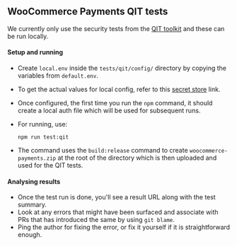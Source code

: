 ## WooCommerce Payments QIT tests

We currently only use the security tests from the [QIT toolkit](https://woocommerce.github.io/qit-documentation/#/) and these can be run locally.

#### Setup and running
- Create `local.env` inside the `tests/qit/config/` directory by copying the variables from `default.env`.
- To get the actual values for local config, refer to this [secret store](https://mc.a8c.com/secret-store/?secret_id=11043) link.
- Once configured, the first time you run the `npm` command, it should create a local auth file which will be used for subsequent runs.

- For running, use:
   ```
   npm run test:qit
   ```

- The command uses the `build:release` command to create `woocommerce-payments.zip` at the root of the directory which is then uploaded and used for the QIT tests.


#### Analysing results
- Once the test run is done, you'll see a result URL along with the test summary.
- Look at any errors that might have been surfaced and associate with PRs that has introduced the same by using `git blame`.
- Ping the author for fixing the error, or fix it yourself if it is straightforward enough.
